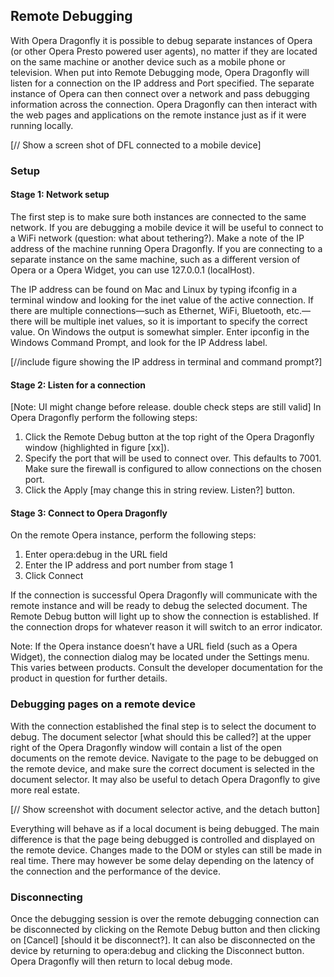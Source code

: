 ## Remote Debugging ##

With Opera Dragonfly it is possible to debug separate instances of Opera (or other Opera Presto powered user agents), no matter if they are located on the same machine or another device such as a mobile phone or television. When put into Remote Debugging mode, Opera Dragonfly will listen for a connection on the IP address and Port specified. The separate instance of Opera can then connect over a network and pass debugging information across the connection. Opera Dragonfly can then interact with the web pages and applications on the remote instance just as if it were running locally.

[// Show a screen shot of DFL connected to a mobile device]

### Setup ###

#### Stage 1: Network setup ####

The first step is to make sure both instances are connected to the same network. If you are debugging a mobile device it will be useful to connect to a WiFi network (question: what about tethering?). Make a note of the IP address of the machine running Opera Dragonfly. If you are connecting to a separate instance on the same machine, such as a different version of Opera or a Opera Widget, you can use 127.0.0.1 (localHost).

The IP address can be found on Mac and Linux by typing ifconfig in a terminal window and looking for the inet value of the active connection. If there are  multiple connections—such as Ethernet, WiFi, Bluetooth, etc.—there will be multiple inet values, so it is important to specify the correct value. On Windows the output is somewhat simpler. Enter ipconfig in the Windows Command Prompt, and look for the IP Address label.

[//include figure showing the IP address in terminal and command prompt?]

#### Stage 2: Listen for a connection ####
[Note: UI might change before release. double check steps are still valid]
In Opera Dragonfly perform the following steps:
1. Click the Remote Debug button at the top right of the Opera Dragonfly window (highlighted in figure [xx]).
2. Specify the port that will be used to connect over. This defaults to 7001. Make sure the firewall is configured to allow connections on the chosen port.
3. Click the Apply [may change this in string review. Listen?] button.

#### Stage 3: Connect to Opera Dragonfly ####

On the remote Opera instance, perform the following steps:
1. Enter opera:debug in the URL field
2. Enter the IP address and port number from stage 1
3. Click Connect

If the connection is successful Opera Dragonfly will communicate with the remote instance and will be ready to debug the selected document. The Remote Debug button will light up to show the connection is established. If the connection drops for whatever reason it will switch to an error indicator.

Note: If the Opera instance doesn’t have a URL field (such as a Opera Widget), the connection dialog may be located under the Settings menu. This varies between products. Consult the developer documentation for the product in question for further details.

### Debugging pages on a remote device ###

With the connection established the final step is to select the document to debug. The document selector [what should this be called?] at the upper right of the Opera Dragonfly window will contain a list of the open documents on the remote device. Navigate to the page to be debugged on the remote device, and make sure the correct document is selected in the document selector. It may also be useful to detach Opera Dragonfly to give more real estate.

[// Show screenshot with document selector active, and the detach button]

Everything will behave as if a local document is being debugged. The main difference is that the page being debugged is controlled and displayed on the remote device. Changes made to the DOM or styles can still be made in real time. There may however be some delay depending on the latency of the connection and the performance of the device. 

### Disconnecting ###

Once the debugging session is over the remote debugging connection can be disconnected by clicking on the Remote Debug button and then clicking on [Cancel] [should it be disconnect?]. It can also be disconnected on the device by returning to opera:debug and clicking the Disconnect button. Opera Dragonfly will then return to local debug mode. 
